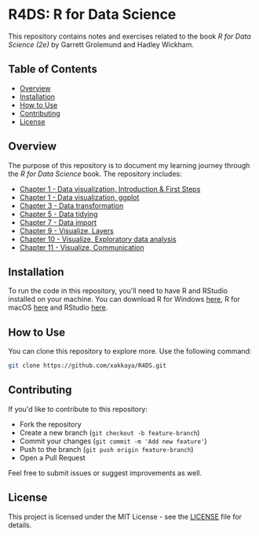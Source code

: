 # R4DS: R for Data Science

This repository contains notes and exercises related to the book *R for Data Science (2e)* by Garrett Grolemund and Hadley Wickham.

## Table of Contents
- [Overview](#overview)
- [Installation](#installation)
- [How to Use](#how-to-use)
- [Contributing](#contributing)
- [License](#license)

## Overview
The purpose of this repository is to document my learning journey through the *R for Data Science* book. The repository includes:
- [Chapter 1 - Data visualization, Introduction & First Steps](https://github.com/xakkaya/R4DS/blob/main/R4DS_1.2.R)
- [Chapter 1 - Data visualization, ggplot](https://github.com/xakkaya/R4DS/blob/main/R4DS_1.3.R)
- [Chapter 3 - Data transformation](https://github.com/xakkaya/R4DS/blob/main/R4DS_3.R)
- [Chapter 5 - Data tidying](https://github.com/xakkaya/R4DS/blob/main/R4DS_5.R)
- [Chapter 7 - Data import](https://github.com/xakkaya/R4DS/blob/main/R4DS_7.R)
- [Chapter 9 - Visualize, Layers](https://github.com/xakkaya/R4DS/blob/main/R4DS_9.R)
- [Chapter 10 - Visualize, Exploratory data analysis](https://github.com/xakkaya/R4DS/blob/main/R4DS_10.R)
- [Chapter 11 - Visualize, Communication](https://github.com/xakkaya/R4DS/blob/main/R4DS_11.R)

## Installation
To run the code in this repository, you'll need to have R and RStudio installed on your machine.
You can download R for Windows [here](https://cran.r-project.org/bin/windows/base/), R for macOS [here](https://cran.r-project.org/bin/macosx/)
and RStudio [here](https://rstudio.com/products/rstudio/download/).

## How to Use
You can clone this repository to explore more. Use the following command:

```bash
git clone https://github.com/xakkaya/R4DS.git
```

## Contributing
If you'd like to contribute to this repository:
- Fork the repository
- Create a new branch (`git checkout -b feature-branch`)
- Commit your changes (`git commit -m 'Add new feature'`)
- Push to the branch (`git push origin feature-branch`)
- Open a Pull Request

Feel free to submit issues or suggest improvements as well.

## License
This project is licensed under the MIT License - see the [LICENSE](LICENSE) file for details.
